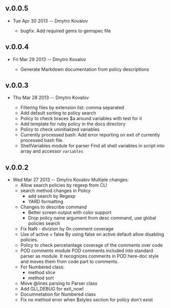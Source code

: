 ## v.0.0.5
* Tue Apr 30 2013 -- Dmytro Kovalov

  - bugfix. Add required gems to gemspec file
  
## v.0.0.4

* Fri Mar 29 2013 -- Dmytro Kovalov

  - Generate Markdown documentation from policy descriptions

## v.0.0.3

* Thu Mar 28 2013 -- Dmytro Kovalov

  - Filtering files by extension list: comma separated
  - Add default sorting to policy search
  - Policy to check braces $a around variables
    with test  for it
  - Add template for ruby policy in the docs directory
  - Policy to check uninitialized variables
  - Currently processed bash: Add error reporting on exit of currently processed bash file.
  - ShellVariables module for parser
    Find all shell variables in script into array and accessor `variables`

## v.0.0.2

* Wed Mar 27 2013 -- Dmytro Kovalov
    Multiple changes:
  - Allow search policies by regexp from CLI
  - search method changes in Policy
      - add search by Regexp
      - YARD formatting
  - Changes to describe command
      - Better screen output with color support
      - Drop policy name argument from desc command, use global policies search
  - Fix NaN - divizion by 0n comment coverage
  - Use of active = false
      By using false on active default allow disabling policies.
  - Policy to check percetantage coverage of the comments over code
  - POD comments module
      POD comments included into standard parser as module.  It recognizes comments in POD here-doc style and moves them from code part to comments.
  - For Numbered class:
      - method slice
      - method sort
  - Move @lines parsing to Parser class
  - Add GLI_DEBUG for exit_now!
  - Documnetation for Numbered class
  - Fix no method error when $styles section for policy don't exist
